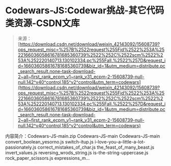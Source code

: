 <!--yml
category: codewars
date: 2022-08-13 11:35:18
-->

# Codewars-JS:Codewar挑战-其它代码类资源-CSDN文库

> 来源：[https://download.csdn.net/download/weixin_42143092/15608739?ops_request_misc=%257B%2522request%255Fid%2522%253A%2522166036058616781685360739%2522%252C%2522scm%2522%253A%252220140713.130102334.pc%255Fall.%2522%257D&request_id=166036058616781685360739&biz_id=1&utm_medium=distribute.pc_search_result.none-task-download-2~all~first_rank_ecpm_v1~rank_v31_ecpm-2-15608739-null-null.142^v40^control,185^v2^control&utm_term=codewars](https://download.csdn.net/download/weixin_42143092/15608739?ops_request_misc=%257B%2522request%255Fid%2522%253A%2522166036058616781685360739%2522%252C%2522scm%2522%253A%252220140713.130102334.pc%255Fall.%2522%257D&request_id=166036058616781685360739&biz_id=1&utm_medium=distribute.pc_search_result.none-task-download-2~all~first_rank_ecpm_v1~rank_v31_ecpm-2-15608739-null-null.142^v40^control,185^v2^control&utm_term=codewars)

内容简介：Codewars-JS-main.zip Codewars-JS-main Codewars-JS-main convert_boolean_yesorno.js switch-itup.js i-love-you-a-little-a-lot-passionately.js correct_mistakes_of_char.js the_feast_of_many_beast.js invert_values.js reversing_wrods_string.js is-the-string-uppercase.js rock_paper_scissors.js expressions_m...